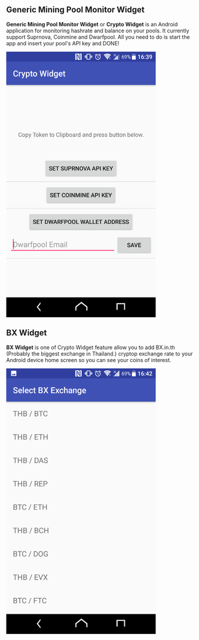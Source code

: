 ## Generic Mining Pool Monitor Widget

**Generic Mining Pool Monitor Widget** or **Crypto Widget** is an Android application for monitoring hashrate and balance on your pools. It currently support Suprnova, Coinmine and Dwarfpool. All you need to do is start the app and insert your pool's API key and DONE!

<img src="./readmeImages/crypto_widget_interface.png" width="400" align="center">

## BX Widget

**BX Widget** is one of Crypto Widget feature allow you to add BX.in.th (Probably the biggest exchange in Thailand.) cryptop exchange rate to your Android device home screen so you can see your coins of interest.

<img src="./readmeImages/bx_widget_selecting.png" width="400" align="center">